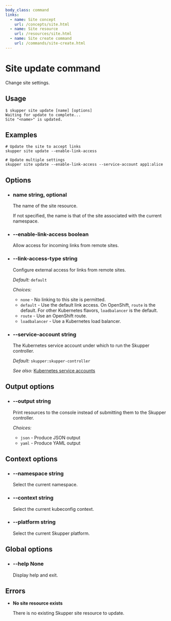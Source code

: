 ```yaml
---
body_class: command
links:
  - name: Site concept
    url: /concepts/site.html
  - name: Site resource
    url: /resources/site.html
  - name: Site create command
    url: /commands/site-create.html
---
```


# Site update command

<section>

Change site settings.

</section>

<section>

## Usage

~~~ shell
$ skupper site update [name] [options]
Waiting for update to complete...
Site "<name>" is updated.
~~~

</section>

<section>

## Examples

~~~
# Update the site to accept links
skupper site update --enable-link-access

# Update multiple settings
skupper site update --enable-link-access --service-account app1:alice
~~~

</section>

<section>

## Options

- <h3 id="name">name <span class="argument-info">string, optional</span></h3>

  The name of the site resource.
  
  If not specified, the name is that of the site
  associated with the current namespace.

- <h3 id="enable-link-access">--enable-link-access <span class="argument-info">boolean</span></h3>

  Allow access for incoming links from remote sites.

- <h3 id="link-access-type">--link-access-type <span class="argument-info">string</span></h3>

  Configure external access for links from remote sites.

  _Default:_ `default`

  _Choices:_
  
   - `none` - No linking to this site is permitted.
   - `default` - Use the default link access.  On OpenShift, `route`
  is the default.  For other Kubernetes flavors,
  `loadbalancer` is the default.
   - `route` - Use an OpenShift route.
   - `loadbalancer` - Use a Kubernetes load balancer.

- <h3 id="service-account">--service-account <span class="argument-info">string</span></h3>

  The Kubernetes service account under which to run the
  Skupper controller.

  _Default:_ `skupper:skupper-controller`

  _See also:_ [Kubernetes service accounts]({{site_prefix}}https://kubernetes.io/docs/concepts/security/service-accounts/)

</section>

<section>

## Output options

- <h3 id="output">--output <span class="argument-info">string</span></h3>

  Print resources to the console instead of submitting
  them to the Skupper controller.

  _Choices:_
  
   - `json` - Produce JSON output
   - `yaml` - Produce YAML output

</section>

<section>

## Context options

- <h3 id="namespace">--namespace <span class="argument-info">string</span></h3>

  Select the current namespace.

- <h3 id="context">--context <span class="argument-info">string</span></h3>

  Select the current kubeconfig context.

- <h3 id="platform">--platform <span class="argument-info">string</span></h3>

  Select the current Skupper platform.

</section>

<section>

## Global options

- <h3 id="help">--help <span class="argument-info">None</span></h3>

  Display help and exit.

</section>

<section>

## Errors

- **No site resource exists**

  There is no existing Skupper site resource to update.

</section>
